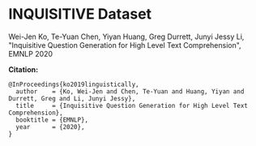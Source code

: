 # INQUISITIVE Dataset 
Wei-Jen Ko, Te-Yuan Chen, Yiyan Huang, Greg Durrett, Junyi Jessy Li, "Inquisitive Question Generation for High Level Text Comprehension", EMNLP 2020

**Citation:**
```
@InProceedings{ko2019linguistically,
  author    = {Ko, Wei-Jen and Chen, Te-Yuan and Huang, Yiyan and Durrett, Greg and Li, Junyi Jessy},
  title     = {Inquisitive Question Generation for High Level Text Comprehension},
  booktitle = {EMNLP},
  year      = {2020},
}
```
